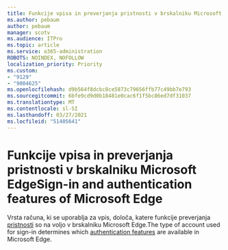 ```yaml
---
title: Funkcije vpisa in preverjanja pristnosti v brskalniku Microsoft Edge
ms.author: pebaum
author: pebaum
manager: scotv
ms.audience: ITPro
ms.topic: article
ms.service: o365-administration
ROBOTS: NOINDEX, NOFOLLOW
localization_priority: Priority
ms.custom:
- "9129"
- "9004625"
ms.openlocfilehash: d9b564f8dcbc8ce5873c79656ffb77c49bb7e793
ms.sourcegitcommit: 6bfe9cd9d0b18481e0cac6f1f5bc86ed7df31037
ms.translationtype: MT
ms.contentlocale: sl-SI
ms.lasthandoff: 03/27/2021
ms.locfileid: "51405641"
---
```

# <a name="sign-in-and-authentication-features-of-microsoft-edge"></a><span data-ttu-id="9bb6c-102">Funkcije vpisa in preverjanja pristnosti v brskalniku Microsoft Edge</span><span class="sxs-lookup"><span data-stu-id="9bb6c-102">Sign-in and authentication features of Microsoft Edge</span></span>

<span data-ttu-id="9bb6c-103">Vrsta računa, ki se uporablja za vpis, določa, katere funkcije preverjanja [pristnosti](https://go.microsoft.com/fwlink/?linkid=2134570) so na voljo v brskalniku Microsoft Edge.</span><span class="sxs-lookup"><span data-stu-id="9bb6c-103">The type of account used for sign-in determines which [authentication features](https://go.microsoft.com/fwlink/?linkid=2134570) are available in Microsoft Edge.</span></span>